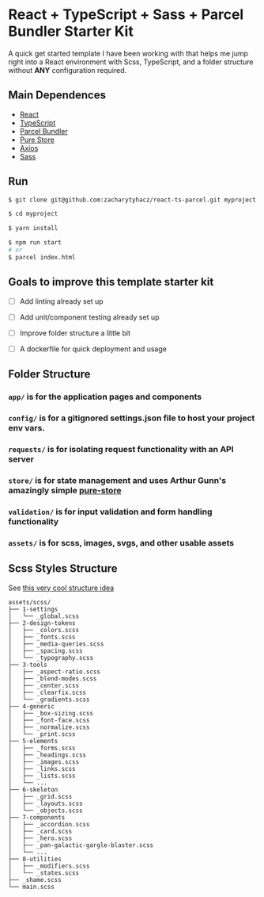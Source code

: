 # React + TypeScript + Sass + Parcel Bundler Starter Kit

A quick get started template I have been working with that helps me jump right into a React environment with Scss, TypeScript, and a folder structure without **ANY** configuration required.

## Main Dependences
- [React](https://github.com/facebook/react)
- [TypeScript](https://github.com/Microsoft/TypeScript)
- [Parcel Bundler](https://github.com/parcel-bundler/parcel)
- [Pure Store](https://github.com/gunn/pure-store)
- [Axios](https://github.com/axios/axios)
- [Sass](https://github.com/sass/sass)

## Run 
```bash
$ git clone git@github.com:zacharytyhacz/react-ts-parcel.git myproject

$ cd myproject

$ yarn install 

$ npm run start 
# or 
$ parcel index.html
```

## Goals to improve this template starter kit 
- [ ] Add linting already set up
- [ ] Add unit/component testing already set up
- [ ] Improve folder structure a little bit 
- [ ] A dockerfile for quick deployment and usage


## Folder Structure 

### `app/` is for the application pages and components

### `config/` is for a gitignored settings.json file to host your project env vars.

### `requests/` is for isolating request functionality with an API server

### `store/` is for state management and uses Arthur Gunn's amazingly simple [pure-store](https://github.com/gunn/pure-store)

### `validation/` is for input validation and form handling functionality 

### `assets/` is for scss, images, svgs, and other usable assets

## Scss Styles Structure
See [this very cool structure idea](https://matthiasott.com/notes/how-i-structure-my-css)

```
assets/scss/
├── 1-settings
│   └── _global.scss
├── 2-design-tokens
│   ├── _colors.scss
│   ├── _fonts.scss
│   ├── _media-queries.scss
│   ├── _spacing.scss
│   └── _typography.scss
├── 3-tools
│   ├── _aspect-ratio.scss
│   ├── _blend-modes.scss
│   ├── _center.scss
│   ├── _clearfix.scss
│   └── _gradients.scss
├── 4-generic
│   ├── _box-sizing.scss
│   ├── _font-face.scss
│   ├── _normalize.scss
│   └── _print.scss
├── 5-elements
│   ├── _forms.scss
│   ├── _headings.scss
│   ├── _images.scss
│   ├── _links.scss
│   ├── _lists.scss
│   └── ...
├── 6-skeleton
│   ├── _grid.scss
│   ├── _layouts.scss
│   └── _objects.scss
├── 7-components
│   ├── _accordion.scss
│   ├── _card.scss
│   ├── _hero.scss
│   ├── _pan-galactic-gargle-blaster.scss
│   └── ...
├── 8-utilities
│   ├── _modifiers.scss
│   └── _states.scss
├── _shame.scss
└── main.scss
```

